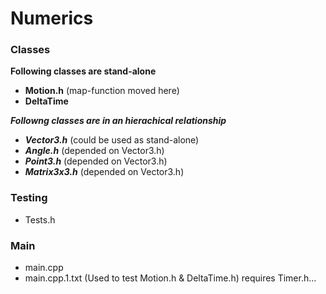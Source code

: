 # Numerics

</hr>

### Classes

**Following classes are stand-alone**
- **Motion.h**         (map-function moved here)
- **DeltaTime**

***Followng classes are in an hierachical relationship***
+ ***Vector3.h***      (could be used as stand-alone)
+ ***Angle.h***        (depended on Vector3.h)
+ ***Point3.h***       (depended on Vector3.h)
+ ***Matrix3x3.h***    (depended on Vector3.h)

### Testing

- Tests.h

</hr>

### Main

- main.cpp
- main.cpp.1.txt      (Used to test Motion.h & DeltaTime.h) requires Timer.h...
